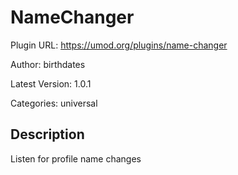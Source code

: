 # NameChanger

Plugin URL: https://umod.org/plugins/name-changer

Author: birthdates

Latest Version: 1.0.1

Categories: universal

## Description

Listen for profile name changes
